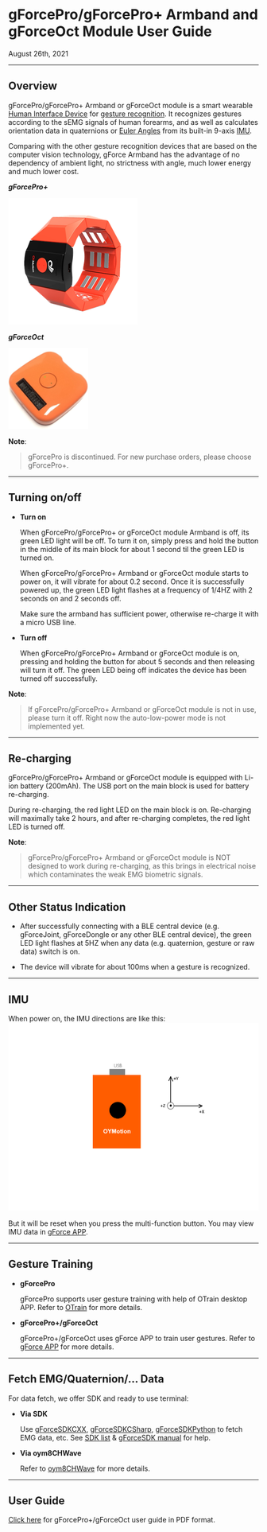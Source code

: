 
# gForcePro/gForcePro+ Armband and gForceOct Module User Guide

August 26th, 2021

***

## Overview

gForcePro/gForcePro+ Armband or gForceOct module is a smart wearable [Human Interface Device][HID] for
[gesture recognition][GestureRecognition]. It recognizes gestures according
to the sEMG signals of human forearms, and as well as calculates orientation
data in quaternions or [Euler Angles][EulerAngles] from its built-in 9-axis [IMU][IMU].

Comparing with the other gesture recognition devices that are based on
the computer vision technology, gForce Armband has the advantage of no
dependency of ambient light, no strictness with angle, much lower energy
and much lower cost.

***gForcePro+***

![gForcePro/gForcePro+ Armband](./imgs/Armband.png)

***gForceOct***

![gForceOct Module](./imgs/gForceOct.png)

**Note**:
> gForcePro is discontinued. For new purchase orders, please choose gForcePro+.

***

## Turning on/off

- **Turn on**

    When gForcePro/gForcePro+ or gForceOct module Armband is off, its green LED light will be off. To turn
    it on, simply press and hold the button in the middle of its main block for
    about 1 second til the green LED is turned on.

    When gForcePro/gForcePro+ Armband or gForceOct module starts to power on, it will vibrate for about 0.2
    second. Once it is successfully powered up, the green LED light flashes
    at a frequency of 1/4HZ with 2 seconds on and 2 seconds off.

    Make sure the armband has sufficient power, otherwise re-charge it with
    a micro USB line.

- **Turn off**

    When gForcePro/gForcePro+ Armband or gForceOct module is on, pressing and holding the button for
    about 5 seconds and then releasing will turn it off. The green LED being off
    indicates the device has been turned off successfully.

**Note**:
> If gForcePro/gForcePro+ Armband or gForceOct module is not in use, please turn it off. Right now the
> auto-low-power mode is not implemented yet.

***

## Re-charging

gForcePro/gForcePro+ Armband or gForceOct module is equipped with Li-ion battery (200mAh). The USB port on
the main block is used for battery re-charging.

During re-charging, the red light LED on the main block is on. Re-charging will maximally take 2 hours, and after re-charging completes, the red light LED is turned off.

**Note**:
>gForcePro/gForcePro+ Armband or gForceOct module is NOT designed to work during re-charging, as this brings in
>electrical noise which contaminates the weak EMG biometric signals.

***

## Other Status Indication

- After successfully connecting with a BLE central device (e.g. gForceJoint,
  gForceDongle or any other BLE central device), the green LED light flashes
  at 5HZ when any data (e.g. quaternion, gesture or raw data) switch is on.

- The device will vibrate for about 100ms when a gesture is recognized.

***

## IMU

When power on, the IMU directions are like this:
![IMU](./imgs/IMU.png)

But it will be reset when you press the multi-function button. You may view IMU data in [gForce APP](../APPs/gForceApp.md).

***

## Gesture Training

- **gForcePro**
  
    gForcePro supports user gesture training with help of OTrain desktop APP.
    Refer to [OTrain](../APPs/OTrain.md) for more details.

- **gForcePro+/gForceOct**
  
    gForcePro+/gForceOct uses gForce APP to train user gestures.
    Refer to [gForce APP](../APPs/gForceApp.md) for more details.

***

## Fetch EMG/Quaternion/... Data

For data fetch, we offer SDK and ready to use terminal:

- **Via SDK**
  
    Use [gForceSDKCXX](https://github.com/oymotion/gForceSDKCXX), [gForceSDKCSharp](https://github.com/oymotion/gForceSDKCSharp), [gForceSDKPython](https://github.com/oymotion/gForceSDKPython) to fetch EMG data, etc.
    See [SDK list](../SDK/SDKList.md) & [gForceSDK manual](../SDK/gForceSDK.md) for help.

- **Via oym8CHWave**
  
    Refer to [oym8CHWave](../APPs/oym8CHWave.md) for more details.

***

## User Guide

[Click here](../assets/downloads/gForce-EMG-ARMBAND-User-Guide-202108.pdf) for gForcePro+/gForceOct user guide in PDF format.

[HID]: https://en.wikipedia.org/wiki/Human_interface_device
[GestureRecognition]: https://en.wikipedia.org/wiki/Gesture_recognition
[EulerAngles]: https://en.wikipedia.org/wiki/Euler_angles
[IMU]: https://en.wikipedia.org/wiki/Inertial_measurement_unit

